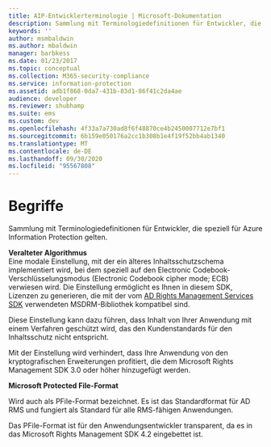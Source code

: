 ```yaml
---
title: AIP-Entwicklerterminologie | Microsoft-Dokumentation
description: Sammlung mit Terminologiedefinitionen für Entwickler, die speziell für Rights Management Services gelten.
keywords: ''
author: msmbaldwin
ms.author: mbaldwin
manager: barbkess
ms.date: 01/23/2017
ms.topic: conceptual
ms.collection: M365-security-compliance
ms.service: information-protection
ms.assetid: adb1f868-0da7-431b-83d1-86f41c2da4ae
audience: developer
ms.reviewer: shubhamp
ms.suite: ems
ms.custom: dev
ms.openlocfilehash: 4f33a7a730ad8f6f48870ce4b2450007712e7bf1
ms.sourcegitcommit: 6b159e050176a2cc1b308b1e4f19f52bb4ab1340
ms.translationtype: MT
ms.contentlocale: de-DE
ms.lasthandoff: 09/30/2020
ms.locfileid: "95567808"
---
```

# <a name="terms"></a>Begriffe

Sammlung mit Terminologiedefinitionen für Entwickler, die speziell für Azure Information Protection gelten.

**Veralteter Algorithmus**  
Eine modale Einstellung, mit der ein älteres Inhaltsschutzschema implementiert wird, bei dem speziell auf den Electronic Codebook-Verschlüsselungsmodus (Electronic Codebook cipher mode; ECB) verwiesen wird. Die Einstellung ermöglicht es Ihnen in diesem SDK, Lizenzen zu generieren, die mit der vom [AD Rights Management Services SDK](/previous-versions/windows/desktop/adrms_sdk/active-directory-rights-management-services-sdk-portal) verwendeten MSDRM-Bibliothek kompatibel sind.

Diese Einstellung kann dazu führen, dass Inhalt von Ihrer Anwendung mit einem Verfahren geschützt wird, das den Kundenstandards für den Inhaltsschutz nicht entspricht.

Mit der Einstellung wird verhindert, dass Ihre Anwendung von den kryptografischen Erweiterungen profitiert, die dem Microsoft Rights Management SDK 3.0 oder höher hinzugefügt werden.

**Microsoft Protected File-Format**

Wird auch als PFile-Format bezeichnet. Es ist das Standardformat für AD RMS und fungiert als Standard für alle RMS-fähigen Anwendungen.

Das PFile-Format ist für den Anwendungsentwickler transparent, da es in das Microsoft Rights Management SDK 4.2 eingebettet ist.